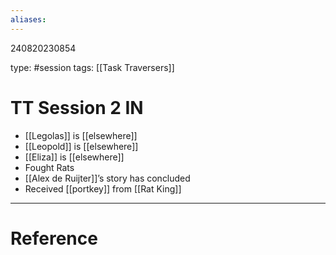 ```yaml
---
aliases: 
---
```


240820230854

type: #session 
tags: [[Task Traversers]]
# TT Session 2 IN

- [[Legolas]] is [[elsewhere]]
- [[Leopold]] is [[elsewhere]]
- [[Eliza]] is [[elsewhere]]
- Fought Rats
- [[Alex de Ruijter]]’s story has concluded
- Received [[portkey]] from [[Rat King]]

---
# Reference